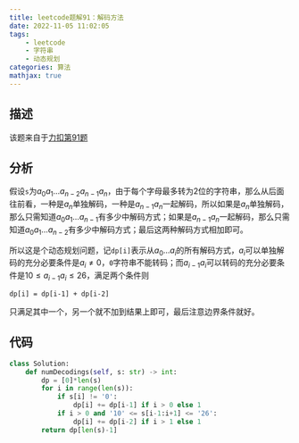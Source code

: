 ```yaml
---
title: leetcode题解91：解码方法
date: 2022-11-05 11:02:05
tags:
    - leetcode
    - 字符串
    - 动态规划
categories: 算法
mathjax: true
---
```


## 描述

该题来自于[力扣第91题](https://leetcode.cn/problems/decode-ways/)

<!--more-->

## 分析

假设`s`为$a_0a_1...a_{n-2}a_{n-1}a_n$，由于每个字母最多转为2位的字符串，那么从后面往前看，一种是$a_n$单独解码，一种是$a_{n-1}a_n$一起解码，所以如果是$a_n$单独解码，那么只需知道$a_0a_1...a_{n-1}$有多少中解码方式；如果是$a_{n-1}a_n$一起解码，那么只需知道$a_0a_1...a_{n-2}$有多少中解码方式；最后这两种解码方式相加即可。

所以这是个动态规划问题，记`dp[i]`表示从$a_0...a_i$的所有解码方式，$a_i$可以单独解码的充分必要条件是$a_i \ne 0$，`0`字符串不能转码；而$a_{i-1}a_i$可以转码的充分必要条件是$10 \le a_{i-1}a_{i} \le 26$，满足两个条件则
```
dp[i] = dp[i-1] + dp[i-2]
```
只满足其中一个，另一个就不加到结果上即可，最后注意边界条件就好。

## 代码

```python
class Solution:
    def numDecodings(self, s: str) -> int:
        dp = [0]*len(s)
        for i in range(len(s)):
            if s[i] != '0':
                dp[i] += dp[i-1] if i > 0 else 1
            if i > 0 and '10' <= s[i-1:i+1] <= '26':
                dp[i] += dp[i-2] if i > 1 else 1
        return dp[len(s)-1]
```